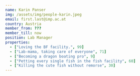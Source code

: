 ```yaml
---
name: Karin Panser
img: /assets/img/people-karin.jpeg
email: first.last@imp.ac.at
country: Austria
member_from: ???
member_till: now
position: Lab Manager
properties:
  - ["Loving the BF facility.", 99]
  - ["Lab-mama, taking care of everyone", 71]
  - ["Becoming a dragon boating pro", 9]
  - ["Petting every single fish in the fish facility", 60]
  - ["Killing the cute fish without remorse", 30]
---
```

